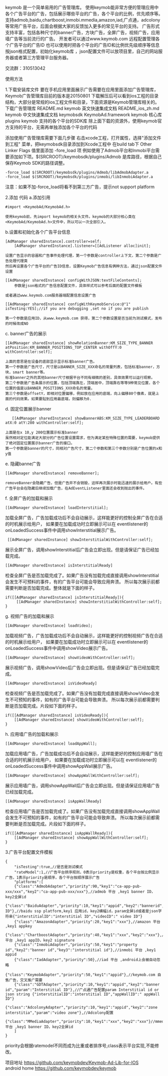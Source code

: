 keymob 是一个简单易用的广告管理库。
使用keymob能非常方便的管理应用中各个广告平台的广告，包括展示哪些平台的广告，各个平台的比例，优先顺序等。
支持admob,baidu,chartboost,inmobi.mmedia,amazon,iad,广点通，adcolony等常用广告平台，后面会根据大家的反馈加入更多的常见平台的支持。
广告形式支持丰富，包括各种尺寸的banner广告，方块广告，全屏广告，视频广告，应用墙广告等当前流行的广告。
开发者可以通过www.keymob.com 远程配置管理各个广告平台的广告ID
也可以使用时把各个平台的广告ID和比例优先级顺序等信息按json格式配置，初始化keymob库 ，json配置文件可以放项目里，自己的网站服务器或者第三方管理平台服务器。

交流群：310513042

使用方法

1.下载安装库文件
要在手机应用里面展示广告需要在应用里面添加广告管理库，Keymob广告管理库目前的版本是20150801 下载解压后可以看到ios工程的目录结构，大部分是常规的ios工程文件和目录，下面资源是Keymob管理库相关的。 下载广告管理库
README.md keymob 英文快速集成文档
README_ios_zh.md keymob 中文快速集成文档
keymobsdk
KeymobAd.framework keymob 核心库
plugins keymob 支持的各个平台的SDK库
除上面下载的资源外，使用keymob官方支持的平台，无需再单独添加各个平台的代码


添加使用广告管理库需要下面几步骤
右击xcode工程，打开属性，选择"添加文件到工程" 菜单，把keymobsdk目录添加到Xcode工程中
在build tab下 Other Linker Flags 值里面添加 -fore_load 项
例如使用了Admob平台和Inmobi平台需要添加如下项。$(SRCROOT)/keymobsdk/plugins/Admob 是库路径，根据自己保存Keymob SDK的路径调整。

	-force_load $(SRCROOT)/keymobsdk/plugins/Admob/libAdmobAdapter.a
	-force_load $(SRCROOT)/keymobsdk/plugins/inmobi/libInmobiAdapter.a

注意：如果不加-force_load将看不到第三方广告，提示not support platform


2.添加 代码
  a.添加引用

	#import <KeymobAd/KeymobAd.h>

    使用keymob前，先import keymob的相关头文件。keymob的大部分核心类在<KeymobAd/KeymobAd.h>文件中，所以可以一次全部引入。
  
 b.设置和初始化各个广告平台信息

	[AdManager sharedInstance].controller=self;
        [AdManager sharedInstance].listener=[[AdListener alloc]init];

	设置广告显示的容器和广告事件处理代理，第一个参数是controller上下文，第二个参数是广告处理代理类
	然后再设置各个广告平台的广告ID信息，设置Keymob广告信息有俩种方法，通过json配置文件设置

	[[AdManager sharedInstance] configWithJSON:textFileContents];
        参数是json格式的广告信息配置文件，具体样式可以参考后面的配置文件模板

	或者通过www.keymob.com服务器端配置信息设置广告

	[[AdManager sharedInstance] configWithKeymobService:@"1" isTesting:YES];//if you are debugging ,set no if you are publish 

	第一个参数是应用ID，从www.keymob.com 获得，第二个参数设置是否当前为测试模式，发布的时候改成NO

 c. banner广告的展示 

	[[AdManager sharedInstance] showRelationBanner:KM_SIZE_TYPE_BANNER atPosition:KM_BANNER_POSITIONS_TOP_CENTER withOffY:0 withController:self];

    上面的意思是在设备的底部显示显示标准banner广告。
    第一个参数是广告尺寸，尺寸是以BANNER_SIZE_XXX命名的常量列表，包括标准banner，方块，smart banner等。
    标准banner之外的其他banner尺寸根据平台不同有细微的差别，具体效果可以运行观察。
    第二个参数是广告条展示的位置，包括顶端靠左，顶端居中，顶端靠右等等9种常见位置，各个位置的值是以BANNER_POSITIONS_XXX命名的常量。
    第三个参数是offsetY，即相对位置偏移，例如放在应用的底端，向上偏移80个像素，就是上面的代码效果。如果要贴到应用最底端，则偏移为0.
 
 d. 固定位置展示banner
	
	   [[AdManager sharedInstance] showBannerABS:KM_SIZE_TYPE_LEADERBOARD atX:0 atY:280 withController:self];

    上面是在x 10,y 200位置展示标准banner
    虽然相对定位能满足大部分的广告位置设置需求，但为满足某些特殊位置的需要，keymob提供了绝对固定位置展示banner广告的接口。
    第一个参数是banner的尺寸，同相对广告尺寸，第二个参数和第三个参数分别是广告位置的x和y值

 e. 隐藏banne广告
	
	[[AdManager sharedInstance] removeBanner];

    removeBanner会隐藏广告，但是广告并不会销毁，这样再次展示时能迅速的展示给用户。有些广告平台会在隐藏后继续加载广告，在AdEventListener里面还会收到抛出的事件。
    
 f. 全屏广告的加载和展示

	[[AdManager sharedInstance] loadInterstitial];

   加载全屏广告，广告加载成功后不会自动展示，这样能更好的控制全屏广告在合适的时机展示给用户，
   如果要在加载成功时立即展示可以在 eventlistener的 onLoadedSuccess事件中调用showInterstitial展示广告。

	 [[AdManager sharedInstance] showInterstitialWithController:self];

   展示全屏广告，调用showInterstitial后广告会立即出现。但是请保证广告已经加载完成。

	[[AdManager sharedInstance] isInterstitialReady]

   检查全屏广告是否加载完成了。如果广告没有加载完成直接调用showInterstitial会发生不可预料的事件，有的广告平台可能会导致应用奔溃。
   所以每次展示前都需要判断是否加载完成。整体就是下面的样子。

   	if([[AdManager sharedInstance] isInterstitialReady]){
		 [[AdManager sharedInstance] showInterstitialWithController:self];
	}

g. 视频广告的加载和展示

	[[AdManager sharedInstance] loadVideo];

   加载视频广告，广告加载成功后不会自动展示，这样能更好的控制视频广告在合适的时机展示给用户，
   如果要在加载成功时立即展示可以在 eventlistener的 onLoadedSuccess事件中调用showVideo展示广告。

	[[AdManager sharedInstance] showVideoWithController:self];

   展示视频广告，调用showVideo后广告会立即出现。但是请保证广告已经加载完成。

	[[AdManager sharedInstance] isVideoReady]

   检查视频广告是否加载完成了。如果广告没有加载完成直接调用showVideo会发生不可预知的事件，如有的广告平台可能会导致奔溃。
   所以每次展示前都需要判断是否加载完成。片段如下面的样子。

   	if([[AdManager sharedInstance] isVideoReady]){
		[[AdManager sharedInstance] showVideoWithController:self];
	}

h. 应用墙广告的加载和展示

	[[AdManager sharedInstance] loadAppWall];

   加载应用墙广告，广告加载成功后不会自动展示，这样能更好的控制应用墙广告在合适的时机展示给用户，
   如果要在加载成功时立即展示可以在 eventlistener的 onLoadedSuccess事件中调用showAppWall展示广告。

	[[AdManager sharedInstance] showAppWallWithController:self];

   展示应用墙广告，调用showAppWall后广告会立即出现。但是请保证应用墙广告已经加载完成。

	[[AdManager sharedInstance] isAppWallReady]

   检查应用墙广告是否加载完成了。如果广告没有加载完成直接调用showAppWall会发生不可预知的事件，如有的广告平台可能会导致奔溃。
   所以每次展示前都需要判断是否加载完成。片段如下面的样子。

   	if([[AdManager sharedInstance] isAppWallReady]){
		[[AdManager sharedInstance] showAppWallWithController:self];
	}


3.广告平台配置文件模板

	{
		"isTesting":true,//是否是测试模式
		"rateModel":1,//广告平台排序规则，0表示priority是权重，各个平台按比例显示广告，1表示priority是顺序，各个平台按顺序展示广告
		"platforms":[
		{"class":"AdmobAdapter","priority":90,"key1":"ca-app-pub-xxx/xxx","key2":"ca-app-pub-xxx/xxx"},//admob 平台 ,key1 banner ID，key2全屏id
		{"class":"BaiduAdapter","priority":10,"key1":"appid","key2":"bannerid","param":"Interstitial ID"},//baidu ssp platform,key1 应用id，key2横幅id，param全屏id或者是json字符串{"interstitialID":"interstitial ID","videoID":" video ID"}
		{"class":"AmazonAdapter","priority":20,"key1":"xxx"},//amazon 平台 ,key1 appkey
		{"class":"ChartboostAdapter","priority":40,"key1":"xxx","key2":"xxx"},//chartboost 平台 ,key1 appID，key2 signature 
		{"class":"InmobiAdapter","priority":50,"key1":"property id","key2":"banner id","key3":"interstitial id"},//inmobi 平台 ,key1 appid 
		{"class":"IadAdapter","priority":50},//iad 平台 ,android上会被自动忽略
		{"class":"KeymobAdapter","priority":50,"key1":"appid"},//keymob.com 自售广告，交叉推广需要
		{"class":"GDTAdapter","priority":10,"key1":"appid","key2":"banner id","param":"Interstitial ID"},//广点通广告配置param Interstitial id or json string {"interstitialID":"interstitial ID","appWallID":" appWall ID"}
		{"class":"AdcolonyAdapter","priority":10,"key1":"appid","key2":"zone interstitia","param":"video zone"},//Adcolony配置
		{"class":"MMediaAdapter","priority":10,"key1":"xxx","key2":"xxx"}//mmedia 平台 ,key1 banner ID，key2全屏id
		]
	}

priority会根据ratemodel不同而成为比重或者排序号,class表示平台实现,不能修改。


项目地址 https://github.com/keymobdev/Keymob-Ad-Lib-for-IOS <br/>
android home https://github.com/keymobdev/keymob